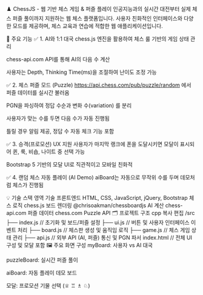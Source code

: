♟️ ChessJS - 웹 기반 체스 게임 & 퍼즐 플레이
인공지능과의 실시간 대전부터 실제 체스 퍼즐 풀이까지 지원하는 웹 체스 플랫폼입니다.
사용자 친화적인 인터페이스와 다양한 모드를 제공하며, 체스 교육과 연습에 적합한 웹 애플리케이션입니다.

🧩 주요 기능
✅ 1. AI와 1:1 대국
chess.js 엔진을 활용하여 체스 룰 기반의 게임 상태 관리

chess-api.com API를 통해 AI의 다음 수 계산

사용자는 Depth, Thinking Time(ms)을 조절하여 난이도 조정 가능

✅ 2. 체스 퍼즐 모드 (Puzzle)
https://api.chess.com/pub/puzzle/random 에서 퍼즐 데이터를 실시간 불러옴

PGN을 파싱하여 정답 수순과 변화 수(variation) 를 분리

사용자가 맞는 수를 두면 다음 수가 자동 진행됨

틀릴 경우 알림 제공, 정답 수 자동 체크 기능 포함

✅ 3. 승격(프로모션) UX 지원
사용자가 마지막 랭크에 폰을 도달시키면 모달이 표시되어 퀸, 룩, 비숍, 나이트 중 선택 가능

Bootstrap 5 기반의 모달 UI로 직관적이고 모바일 친화적

✅ 4. 랜덤 체스 자동 플레이 (AI Demo)
aiBoard는 자동으로 무작위 수를 두며 데모처럼 체스가 진행됨

💡 기술 스택
영역 기술
프론트엔드 HTML, CSS, JavaScript, jQuery, Bootstrap
체스 로직 chess.js
보드 렌더링 @chrisoakman/chessboardjs
AI 계산 chess-api.com
퍼즐 데이터 chess.com Puzzle API
🗂 프로젝트 구조
cpp
복사
편집
/src
├── index.js // 초기화 및 보드/퍼즐 설정
├── ui.js // 버튼 및 사용자 인터페이스 이벤트 처리
├── board.js // 체스판 생성 및 움직임 로직
├── game.js // 체스 게임 상태 관리
├── api.js // 외부 API (AI, 퍼즐) 통신 및 PGN 파서
index.html // 전체 UI 구성 및 모달 포함
🖼️ 주요 화면 구성
myBoard: 사용자 vs AI 대국

puzzleBoard: 실시간 퍼즐 풀이

aiBoard: 자동 플레이 데모 보드

모달: 프로모션 기물 선택 (♕ ♖ ♗ ♘)
